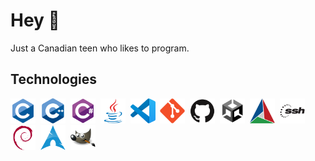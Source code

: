 # Hey 👋
Just a Canadian teen who likes to program.
## Technologies
<div>
    <img src=https://github.com/devicons/devicon/blob/master/icons/c/c-original.svg title="C" alt="C" width="40" height="40"/>&nbsp;
    <img src=https://github.com/devicons/devicon/blob/master/icons/cplusplus/cplusplus-original.svg title="C++" alt="C++" width="40" height="40"/>&nbsp;
    <img src=https://github.com/devicons/devicon/blob/master/icons/csharp/csharp-original.svg title="C#" alt="C#" width="40" height="40"/>&nbsp;
    <img src=https://github.com/devicons/devicon/blob/master/icons/java/java-original.svg title="Java" alt="Java" width="40" height="40"/>&nbsp;
    <img src=https://github.com/devicons/devicon/blob/master/icons/vscode/vscode-original.svg title="VS code" alt="VS code" width="40" height="40"/>&nbsp;
    <img src=https://github.com/devicons/devicon/blob/master/icons/git/git-original.svg title="Git" alt="Git" width="40" height="40"/>&nbsp;
    <img src=https://github.com/devicons/devicon/blob/master/icons/github/github-original.svg title="Github" alt="Github" width="40" height="40"/>&nbsp;
    <img src=https://github.com/devicons/devicon/blob/master/icons/unity/unity-original.svg title="Unity" alt="Unity" width="40" height="40"/>&nbsp;
    <img src=https://github.com/devicons/devicon/blob/master/icons/cmake/cmake-original.svg title="Cmake" alt="Cmake" width="40" height="40"/>&nbsp;
    <img src=https://github.com/devicons/devicon/blob/master/icons/ssh/ssh-original-wordmark.svg title="ssh" alt="ssh" width="40" height="40"/>&nbsp;
    <img src=https://github.com/devicons/devicon/blob/master/icons/debian/debian-original.svg title="Debian" alt="Debian" width="40" height="40"/>&nbsp;
    <img src=https://github.com/Zylve/Zylve/blob/master/icons/Arch.svg title="Arch" alt="Arch" width="40" height="40"/>&nbsp;
    <img src=https://github.com/devicons/devicon/blob/master/icons/gimp/gimp-original.svg title="GIMP" alt="GIMP" width="40" height="40"/>&nbsp;
</div>
<!--
**Zylve/Zylve** is a ✨ _special_ ✨ repository because its `README.md` (this file) appears on your GitHub profile.

Here are some ideas to get you started:

- 🔭 I’m currently working on ...
- 🌱 I’m currently learning ...
- 👯 I’m looking to collaborate on ...
- 🤔 I’m looking for help with ...
- 💬 Ask me about ...
- 📫 How to reach me: ...
- 😄 Pronouns: ...
- ⚡ Fun fact: ...
-->
